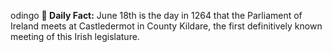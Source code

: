 odingo
**<b>📌 Daily Fact:</b>** June 18th is the day in 1264 that the Parliament of Ireland meets at Castledermot in County Kildare, the first definitively known meeting of this Irish legislature.
